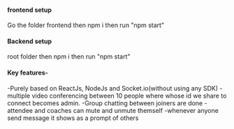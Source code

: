 #### frontend setup

Go the folder frontend 
then
npm i
then run
"npm start"

#### Backend setup

root folder 
then 
npm i
then run 
"npm start"


#### Key features-

-Purely based on ReactJs, NodeJs and Socket.io(without using any SDK)
-multiple video conferencing between 10 people where whose id we share to connect becomes admin.
-Group chatting between joiners are done
-attendee and coaches can mute and unmute themself
-whenever anyone send message it shows as a prompt of others